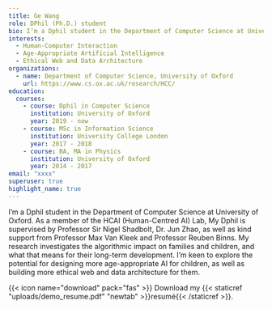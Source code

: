 ```yaml
---
title: Ge Wang
role: DPhil (Ph.D.) student
bio: I’m a Dphil student in the Department of Computer Science at University of Oxford. As a member of the HCAI (Human-Centred AI) Lab, My Dphil is supervised by Professor Sir Nigel Shadbolt, Dr. Jun Zhao, and receive kind support from Professor Max Van Kleek and Professor Reuben Binns. My research investigates the algorithmic impact on families and children, and what that means for their long-term development. I’m keen to explore the potential for designing more age-appropriate AI for children, as well as building more ethical web and data architecture for them.
interests:
  - Human-Computer Interaction
  - Age-Appropriate Artificial Intelligence
  - Ethical Web and Data Architecture
organizations:
  - name: Department of Computer Science, University of Oxford
    url: https://www.cs.ox.ac.uk/research/HCC/
education:
  courses:
    - course: Dphil in Computer Science
      institution: University of Oxford
      year: 2019 - now
    - course: MSc in Information Science
      institution: University College London
      year: 2017 - 2018
    - course: BA, MA in Physics
      institution: University of Oxford
      year: 2014 - 2017
email: "xxxx"
superuser: true
highlight_name: true
---
```

I’m a Dphil student in the Department of Computer Science at University of Oxford. As a member of the HCAI (Human-Centred AI) Lab, My Dphil is supervised by Professor Sir Nigel Shadbolt, Dr. Jun Zhao, as well as kind support from Professor Max Van Kleek and Professor Reuben Binns. My research investigates the algorithmic impact on families and children, and what that means for their long-term development. I’m keen to explore the potential for designing more age-appropriate AI for children, as well as building more ethical web and data architecture for them.

{{< icon name="download" pack="fas" >}} Download my {{< staticref "uploads/demo_resume.pdf" "newtab" >}}resumé{{< /staticref >}}.
